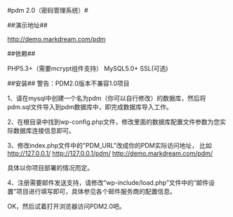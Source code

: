#pdm 2.0（密码管理系统）#


##演示地址##

http://demo.markdream.com/pdm


##依赖##

PHP5.3+（需要mcrypt组件支持）
MySQL5.0+
SSL(可选)

##安装##
警告：PDM2.0版本不兼容1.0项目

1、请在mysql中创建一个名为pdm（你可以自行修改）的数据库，然后将pdm.sql文件导入到pdm数据库中，即完成数据库导入工作。

2、在根目录中找到wp-config.php文件，修改里面的数据库配置文件参数为您实际数据库连接信息即可。

3、修改index.php文件中的"PDM_URL"改成你的PDM实际访问地址， 比如
		http://127.0.0.1/
		http://127.0.0.1/pdm/
		http://demo.markdream.com/pdm/

具体以你项目部署的情况而定。

4、注册需要邮件发送支持，请修改“wp-include/load.php”文件中的“邮件设置”项目进行填写即可，具体参见各个邮件服务商的配置信息。

OK，然后试着打开浏览器访问PDM2.0吧。